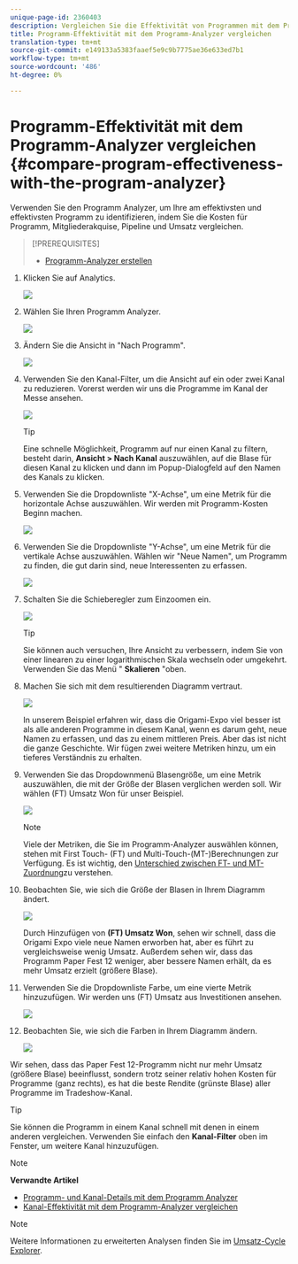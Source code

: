 ```yaml
---
unique-page-id: 2360403
description: Vergleichen Sie die Effektivität von Programmen mit dem Programm Analyzer - Marketing Docs - Produktdokumentation
title: Programm-Effektivität mit dem Programm-Analyzer vergleichen
translation-type: tm+mt
source-git-commit: e149133a5383faaef5e9c9b7775ae36e633ed7b1
workflow-type: tm+mt
source-wordcount: '486'
ht-degree: 0%

---
```



# Programm-Effektivität mit dem Programm-Analyzer vergleichen {#compare-program-effectiveness-with-the-program-analyzer}

Verwenden Sie den Programm Analyzer, um Ihre am effektivsten und effektivsten Programm zu identifizieren, indem Sie die Kosten für Programm, Mitgliederakquise, Pipeline und Umsatz vergleichen.

>[!PREREQUISITES]
>
>* [Programm-Analyzer erstellen](create-a-program-analyzer.md)


1. Klicken Sie auf Analytics.

   ![](assets/image2014-9-17-18-3a50-3a30.png)

1. Wählen Sie Ihren Programm Analyzer.

   ![](assets/image2014-9-17-18-3a50-3a37.png)

1. Ändern Sie die Ansicht in &quot;Nach Programm&quot;.

   ![](assets/image2014-9-17-18-3a50-3a44.png)

1. Verwenden Sie den Kanal-Filter, um die Ansicht auf ein oder zwei Kanal zu reduzieren. Vorerst werden wir uns die Programme im Kanal der Messe ansehen.

   ![](assets/image2014-9-17-18-3a51-3a2.png)

   >[!TIP]
   >
   >Eine schnelle Möglichkeit, Programm auf nur einen Kanal zu filtern, besteht darin, **Ansicht > Nach Kanal** auszuwählen, auf die Blase für diesen Kanal zu klicken und dann im Popup-Dialogfeld auf den Namen des Kanals zu klicken.

1. Verwenden Sie die Dropdownliste &quot;X-Achse&quot;, um eine Metrik für die horizontale Achse auszuwählen. Wir werden mit Programm-Kosten Beginn machen.

   ![](assets/image2014-9-17-18-3a52-3a16.png)

1. Verwenden Sie die Dropdownliste &quot;Y-Achse&quot;, um eine Metrik für die vertikale Achse auszuwählen. Wählen wir &quot;Neue Namen&quot;, um Programm zu finden, die gut darin sind, neue Interessenten zu erfassen.

   ![](assets/image2014-9-17-18-3a52-3a26.png)

1. Schalten Sie die Schieberegler zum Einzoomen ein.

   ![](assets/image2014-9-17-18-3a53-3a9.png)

   >[!TIP]
   >
   >Sie können auch versuchen, Ihre Ansicht zu verbessern, indem Sie von einer linearen zu einer logarithmischen Skala wechseln oder umgekehrt. Verwenden Sie das Menü &quot; **Skalieren** &quot;oben.

1. Machen Sie sich mit dem resultierenden Diagramm vertraut.

   ![](assets/image2014-9-17-18-3a53-3a49.png)

   In unserem Beispiel erfahren wir, dass die Origami-Expo viel besser ist als alle anderen Programme in diesem Kanal, wenn es darum geht, neue Namen zu erfassen, und das zu einem mittleren Preis. Aber das ist nicht die ganze Geschichte. Wir fügen zwei weitere Metriken hinzu, um ein tieferes Verständnis zu erhalten.

1. Verwenden Sie das Dropdownmenü Blasengröße, um eine Metrik auszuwählen, die mit der Größe der Blasen verglichen werden soll. Wir wählen (FT) Umsatz Won für unser Beispiel.

   ![](assets/image2014-9-17-18-3a54-3a25.png)

   >[!NOTE]
   >
   >Viele der Metriken, die Sie im Programm-Analyzer auswählen können, stehen mit First Touch- (FT) und Multi-Touch-(MT-)Berechnungen zur Verfügung. Es ist wichtig, den [Unterschied zwischen FT- und MT-Zuordnung](/help/marketo/product-docs/reporting/revenue-cycle-analytics/revenue-tools/attribution/understanding-attribution.md)zu verstehen.

1. Beobachten Sie, wie sich die Größe der Blasen in Ihrem Diagramm ändert.

   ![](assets/image2014-9-17-18-3a54-3a57.png)

   Durch Hinzufügen von **(FT) Umsatz Won**, sehen wir schnell, dass die Origami Expo viele neue Namen erworben hat, aber es führt zu vergleichsweise wenig Umsatz. Außerdem sehen wir, dass das Programm Paper Fest 12 weniger, aber bessere Namen erhält, da es mehr Umsatz erzielt (größere Blase).

1. Verwenden Sie die Dropdownliste Farbe, um eine vierte Metrik hinzuzufügen. Wir werden uns (FT) Umsatz aus Investitionen ansehen.

   ![](assets/image2014-9-17-18-3a55-3a33.png)

1. Beobachten Sie, wie sich die Farben in Ihrem Diagramm ändern.

   ![](assets/image2014-9-17-18-3a55-3a47.png)

Wir sehen, dass das Paper Fest 12-Programm nicht nur mehr Umsatz (größere Blase) beeinflusst, sondern trotz seiner relativ hohen Kosten für Programme (ganz rechts), es hat die beste Rendite (grünste Blase) aller Programme im Tradeshow-Kanal.

>[!TIP]
>
>Sie können die Programm in einem Kanal schnell mit denen in einem anderen vergleichen. Verwenden Sie einfach den **Kanal-Filter** oben im Fenster, um weitere Kanal hinzuzufügen.

>[!NOTE]
>
>**Verwandte Artikel**
>
>* [Programm- und Kanal-Details mit dem Programm Analyzer](explore-program-and-channel-details-with-the-program-analyzer.md)
>* [Kanal-Effektivität mit dem Programm-Analyzer vergleichen](compare-channel-effectiveness-with-the-program-analyzer.md)


>[!NOTE]
>
>Weitere Informationen zu erweiterten Analysen finden Sie im [Umsatz-Cycle Explorer](http://docs.marketo.com/display/docs/revenue+cycle+analytics).
